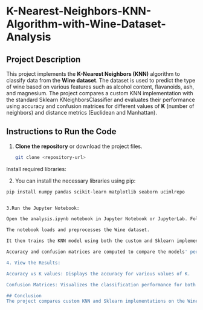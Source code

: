 # K-Nearest-Neighbors-KNN-Algorithm-with-Wine-Dataset-Analysis

## Project Description

This project implements the **K-Nearest Neighbors (KNN)** algorithm to classify data from the **Wine dataset**. The dataset is used to predict the type of wine based on various features such as alcohol content, flavanoids, ash, and magnesium. The project compares a custom KNN implementation with the standard Sklearn KNeighborsClassifier and evaluates their performance using accuracy and confusion matrices for different values of **K** (number of neighbors) and distance metrics (Euclidean and Manhattan).

## Instructions to Run the Code

1. **Clone the repository** or download the project files.
   
   ```bash
   git clone <repository-url>
Install required libraries:

2. You can install the necessary libraries using pip:

 ```bash
 pip install numpy pandas scikit-learn matplotlib seaborn ucimlrepo


3.Run the Jupyter Notebook:

Open the analysis.ipynb notebook in Jupyter Notebook or JupyterLab. Follow the instructions inside the notebook:

The notebook loads and preprocesses the Wine dataset.

It then trains the KNN model using both the custom and Sklearn implementations for different K values.

Accuracy and confusion matrices are computed to compare the models' performance.

4. View the Results:

Accuracy vs K values: Displays the accuracy for various values of K.

Confusion Matrices: Visualizes the classification performance for both the custom KNN and Sklearn KNN models.

## Conclusion
The project compares custom KNN and Sklearn implementations on the Wine dataset, finding the optimal value of K using different distance metrics. Confusion matrices help assess the model's performance in detail.
